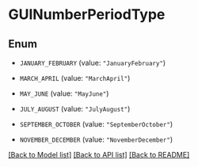 # GUINumberPeriodType

## Enum


* `JANUARY_FEBRUARY` (value: `"JanuaryFebruary"`)

* `MARCH_APRIL` (value: `"MarchApril"`)

* `MAY_JUNE` (value: `"MayJune"`)

* `JULY_AUGUST` (value: `"JulyAugust"`)

* `SEPTEMBER_OCTOBER` (value: `"SeptemberOctober"`)

* `NOVEMBER_DECEMBER` (value: `"NovemberDecember"`)


[[Back to Model list]](../README.md#documentation-for-models) [[Back to API list]](../README.md#documentation-for-api-endpoints) [[Back to README]](../README.md)


